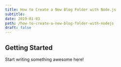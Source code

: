 ```yaml
---
title: How to Create a New Blog Folder with Node.js
subtitle:
date: 2019-01-03
path: /how-to-create-a-new-blog-folder-with-nodejs
draft: false
---
```


## Getting Started

Start writing something awesome here!
